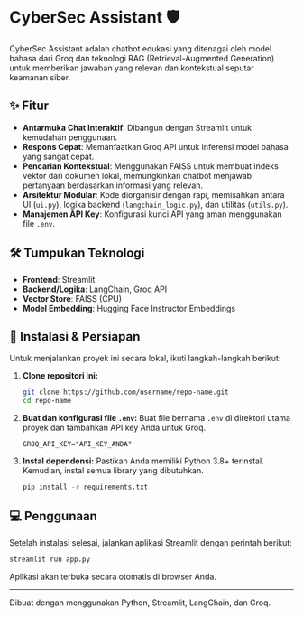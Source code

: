 # CyberSec Assistant 🛡️

CyberSec Assistant adalah chatbot edukasi yang ditenagai oleh model bahasa dari Groq dan teknologi RAG (Retrieval-Augmented Generation) untuk memberikan jawaban yang relevan dan kontekstual seputar keamanan siber.

## ✨ Fitur

- **Antarmuka Chat Interaktif**: Dibangun dengan Streamlit untuk kemudahan penggunaan.
- **Respons Cepat**: Memanfaatkan Groq API untuk inferensi model bahasa yang sangat cepat.
- **Pencarian Kontekstual**: Menggunakan FAISS untuk membuat indeks vektor dari dokumen lokal, memungkinkan chatbot menjawab pertanyaan berdasarkan informasi yang relevan.
- **Arsitektur Modular**: Kode diorganisir dengan rapi, memisahkan antara UI (`ui.py`), logika backend (`langchain_logic.py`), dan utilitas (`utils.py`).
- **Manajemen API Key**: Konfigurasi kunci API yang aman menggunakan file `.env`.

## 🛠️ Tumpukan Teknologi

- **Frontend**: Streamlit
- **Backend/Logika**: LangChain, Groq API
- **Vector Store**: FAISS (CPU)
- **Model Embedding**: Hugging Face Instructor Embeddings

## 🚀 Instalasi & Persiapan

Untuk menjalankan proyek ini secara lokal, ikuti langkah-langkah berikut:

1.  **Clone repositori ini:**
    ```bash
    git clone https://github.com/username/repo-name.git
    cd repo-name
    ```

2.  **Buat dan konfigurasi file `.env`:**
    Buat file bernama `.env` di direktori utama proyek dan tambahkan API key Anda untuk Groq.
    ```
    GROQ_API_KEY="API_KEY_ANDA"
    ```

3.  **Instal dependensi:**
    Pastikan Anda memiliki Python 3.8+ terinstal. Kemudian, instal semua library yang dibutuhkan.
    ```bash
    pip install -r requirements.txt
    ```

## 💻 Penggunaan

Setelah instalasi selesai, jalankan aplikasi Streamlit dengan perintah berikut:

```bash
streamlit run app.py
```

Aplikasi akan terbuka secara otomatis di browser Anda.

---
Dibuat dengan menggunakan Python, Streamlit, LangChain, dan Groq.
